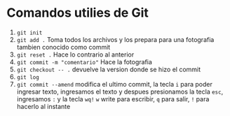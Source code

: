 # Comandos utilies de Git

1. `git init` 
2. `git add .` Toma todos los archivos y los prepara para una fotografia tambien conocido como commit
3. `git reset .` Hace lo contrario al anterior 
4.  `git commit -m "comentario"` Hace la fotografia
5. `git checkout -- .` devuelve la version donde se hizo el commit
6. `git log`
7. `git commit --amend` modifica el ultimo commit, la tecla `i` para poder ingresar texto, ingresamos el texto y despues presionamos la tecla `esc`, ingresamos `:` y la tecla `wq!`
`w` write para escribir, `q` para salir, `!` para hacerlo al instante